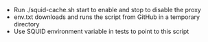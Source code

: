 - Run ./squid-cache.sh start to enable and stop to disable the proxy
- env.txt downloads and runs the script from GitHub in a temporary directory
- Use SQUID environment variable in tests to point to this script
